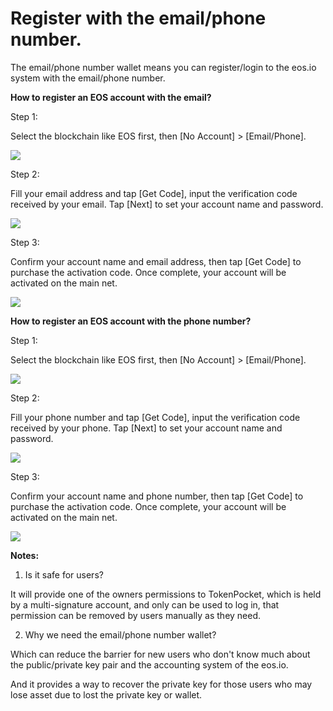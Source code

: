 # Register with the email/phone number.

The email/phone number wallet means you can register/login to the eos.io system with the email/phone number.

**How to register an EOS account with the email?**

Step 1:

Select the blockchain like EOS first, then \[No Account\] &gt; \[Email/Phone\].

![](../../.gitbook/assets/image%20%2821%29.png)

Step 2:

Fill your email address and tap \[Get Code\], input the verification code received by your email. Tap \[Next\] to set your account name and password.

![](../../.gitbook/assets/image%20%2826%29.png)

Step 3:

Confirm your account name and email address, then tap \[Get Code\] to purchase the activation code. Once complete, your account will be activated on the main net. 

![](../../.gitbook/assets/image%20%2819%29.png)

**How to register an EOS account with the phone number?**

Step 1:

Select the blockchain like EOS first, then \[No Account\] &gt; \[Email/Phone\].

![](../../.gitbook/assets/image%20%2815%29.png)

Step 2:

Fill your phone number and tap \[Get Code\], input the verification code received by your phone. Tap \[Next\] to set your account name and password.

![](../../.gitbook/assets/image%20%2818%29.png)

Step 3:

Confirm your account name and phone number, then tap \[Get Code\] to purchase the activation code. Once complete, your account will be activated on the main net. 

![](../../.gitbook/assets/image%20%2830%29.png)

**Notes:**

1. Is it safe for users?

It will provide one of the owners permissions to TokenPocket, which is held by a multi-signature account, and only can be used to log in, that permission can be removed by users manually as they need.

2. Why we need the email/phone number wallet?

Which can reduce the barrier for new users who don't know much about the public/private key pair and the accounting system of the  eos.io.

And it provides a way to recover the private key for those users who may lose asset due to lost the private key or wallet.

